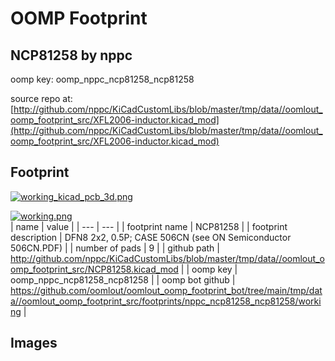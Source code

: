# OOMP Footprint  
## NCP81258  by nppc  
  
oomp key: oomp_nppc_ncp81258_ncp81258  
  
source repo at: [http://github.com/nppc/KiCadCustomLibs/blob/master/tmp/data//oomlout_oomp_footprint_src/XFL2006-inductor.kicad_mod](http://github.com/nppc/KiCadCustomLibs/blob/master/tmp/data//oomlout_oomp_footprint_src/XFL2006-inductor.kicad_mod)  
## Footprint  
  
[![working_kicad_pcb_3d.png](working_kicad_pcb_3d_600.png)](working_kicad_pcb_3d.png)  
  
[![working.png](working_600.png)](working.png)  
| name | value | 
| --- | --- | 
| footprint name | NCP81258 | 
| footprint description | DFN8 2x2, 0.5P; CASE 506CN (see ON Semiconductor 506CN.PDF) | 
| number of pads | 9 | 
| github path | http://github.com/nppc/KiCadCustomLibs/blob/master/tmp/data//oomlout_oomp_footprint_src/NCP81258.kicad_mod | 
| oomp key | oomp_nppc_ncp81258_ncp81258 | 
| oomp bot github | https://github.com/oomlout/oomlout_oomp_footprint_bot/tree/main/tmp/data//oomlout_oomp_footprint_src/footprints/nppc_ncp81258_ncp81258/working | 
## Images  
